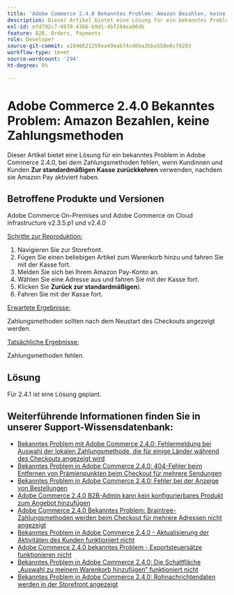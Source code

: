 ```yaml
---
title: 'Adobe Commerce 2.4.0 Bekanntes Problem: Amazon Bezahlen, keine Zahlungsmethoden'
description: Dieser Artikel bietet eine Lösung für ein bekanntes Problem in Adobe Commerce 2.4.0, bei dem Zahlungsmethoden fehlen, wenn Kundinnen und Kunden **Zur standardmäßigen Kasse zurückkehren** verwenden, nachdem sie Amazon Pay aktiviert haben.
exl-id: efd792c7-8970-4366-b9d1-4bf284ea96db
feature: B2B, Orders, Payments
role: Developer
source-git-commit: a1046621259ea49eab74cd6ba3bba550e0c70283
workflow-type: tm+mt
source-wordcount: '294'
ht-degree: 0%

---
```


# Adobe Commerce 2.4.0 Bekanntes Problem: Amazon Bezahlen, keine Zahlungsmethoden

Dieser Artikel bietet eine Lösung für ein bekanntes Problem in Adobe Commerce 2.4.0, bei dem Zahlungsmethoden fehlen, wenn Kundinnen und Kunden **Zur standardmäßigen Kasse zurückkehren** verwenden, nachdem sie Amazon Pay aktiviert haben.

## Betroffene Produkte und Versionen

Adobe Commerce On-Premises und Adobe Commerce on Cloud Infrastructure v2.3.5.p1 und v2.4.0

<u>Schritte zur Reproduktion:</u>

1. Navigieren Sie zur Storefront.
1. Fügen Sie einen beliebigen Artikel zum Warenkorb hinzu und fahren Sie mit der Kasse fort.
1. Melden Sie sich bei Ihrem Amazon Pay-Konto an.
1. Wählen Sie eine Adresse aus und fahren Sie mit der Kasse fort.
1. Klicken Sie **Zurück zur standardmäßigen**).
1. Fahren Sie mit der Kasse fort.

<u>Erwartete Ergebnisse:</u>

Zahlungsmethoden sollten nach dem Neustart des Checkouts angezeigt werden.

<u>Tatsächliche Ergebnisse:</u>

Zahlungsmethoden fehlen.

## Lösung

Für 2.4.1 ist eine Lösung geplant.

## Weiterführende Informationen finden Sie in unserer Support-Wissensdatenbank:

* [Bekanntes Problem mit Adobe Commerce 2.4.0: Fehlermeldung bei Auswahl der lokalen Zahlungsmethode, die für einige Länder während des Checkouts angezeigt wird](/help/troubleshooting/payments/magento-2-4-0-checkout-error-selecting-local-payments.md)
* [Bekanntes Problem in Adobe Commerce 2.4.0: 404-Fehler beim Entfernen von Prämienpunkten beim Checkout für mehrere Sendungen](/help/troubleshooting/storefront/magento-2-4-0-404-error-removing-rewards-points-on-multi-shipping-checkout.md)
* [Bekanntes Problem in Adobe Commerce 2.4.0: Fehler bei der Anzeige von Bestellungen](/help/troubleshooting/storefront/magento-2-4-0-known-issue-orders-display-error.md)
* [Adobe Commerce 2.4.0 B2B-Admin kann kein konfigurierbares Produkt zum Angebot hinzufügen](/help/troubleshooting/miscellaneous/magento-2-4-0-b2b-admin-can-t-add-configurable-product-to-quote.md)
* [Adobe Commerce 2.4.0 Bekanntes Problem: Braintree-Zahlungsmethoden werden beim Checkout für mehrere Adressen nicht angezeigt](/help/troubleshooting/payments/magento-2-4-0-braintree-not-in-multiple-addresses-checkout.md)
* [Bekanntes Problem in Adobe Commerce 2.4.0 - Aktualisierung der Aktivitäten des Kunden funktioniert nicht](/help/troubleshooting/miscellaneous/magento-2-4-0-refresh-on-customer-activities-does-not-work.md)
* [Adobe Commerce 2.4.0 bekanntes Problem - Exportsteuersätze funktionieren nicht](/help/troubleshooting/miscellaneous/magento-2-4-0-known-issue-export-tax-rates-does-not-work.md)
* [Bekanntes Problem in Adobe Commerce 2.4.0: Die Schaltfläche „Auswahl zu meinem Warenkorb hinzufügen“ funktioniert nicht](/help/troubleshooting/miscellaneous/magento-2-4-0-add-selections-to-my-cart-does-not-work.md)
* [Bekanntes Problem in Adobe Commerce 2.4.0: Rohnachrichtendaten werden in der Storefront angezeigt](/help/troubleshooting/storefront/magento-2-4-0-issue-storefront-raw-message-data-display.md)
